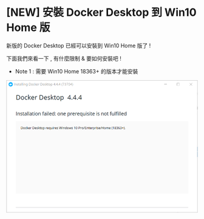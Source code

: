# [NEW] 安裝 Docker Desktop 到 Win10 Home 版

新版的 Docker Desktop 已經可以安裝到 Win10 Home 版了 !

下面我們來看一下 , 有什麼限制 & 要如何安裝吧 !

- Note 1 : 需要 Win10 Home 18363+ 的版本才能安裝 

![](docker-desktop-on-win-home.png)
